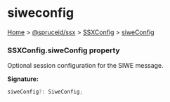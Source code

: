 # siweconfig

[Home](https://github.com/spruceid/ssx/blob/main/documentation/reference/ssx-sdk/index.md) > [@spruceid/ssx](../) > [SSXConfig](./) > [siweConfig](ssx.ssxconfig.siweconfig.md)

### SSXConfig.siweConfig property

Optional session configuration for the SIWE message.

**Signature:**

```typescript
siweConfig?: SiweConfig;
```
